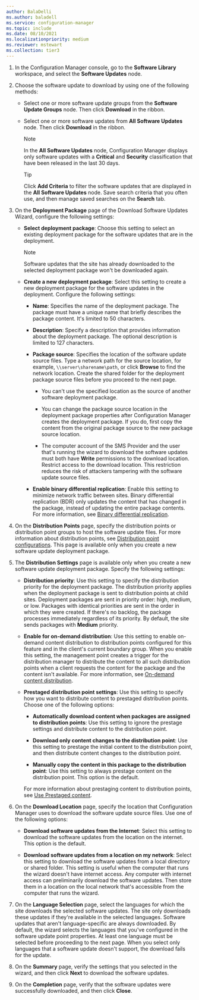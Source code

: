 ```yaml
---
author: BalaDelli
ms.author: baladell
ms.service: configuration-manager
ms.topic: include
ms.date: 08/10/2021
ms.localizationpriority: medium
ms.reviewer: mstewart
ms.collection: tier3
---
```


1.  In the Configuration Manager console, go to the **Software Library** workspace, and select the **Software Updates** node.

2.  Choose the software update to download by using one of the following methods:

    -   Select one or more software update groups from the **Software Update Groups** node. Then click **Download** in the ribbon.

    -   Select one or more software updates from **All Software Updates** node. Then click **Download** in the ribbon.

        > [!NOTE]
        >  In the **All Software Updates** node, Configuration Manager displays only software updates with a **Critical** and **Security** classification that have been released in the last 30 days.

        > [!TIP]
        >  Click **Add Criteria** to filter the software updates that are displayed in the **All Software Updates** node. Save search criteria that you often use, and then manage saved searches on the **Search** tab.


3.  On the **Deployment Package** page of the Download Software Updates Wizard, configure the following settings:

    -  **Select deployment package**: Choose this setting to select an existing deployment package for the software updates that are in the deployment.

        > [!NOTE]
        >  Software updates that the site has already downloaded to the selected deployment package won't be downloaded again.

    -  **Create a new deployment package**: Select this setting to create a new deployment package for the software updates in the deployment. Configure the following settings:

        -   **Name**: Specifies the name of the deployment package. The package must have a unique name that briefly describes the package content. It's limited to 50 characters.

        -   **Description**: Specify a description that provides information about the deployment package. The optional description is limited to 127 characters.

        -   **Package source**: Specifies the location of the software update source files. Type a network path for the source location, for example, `\\server\sharename\path`, or click **Browse** to find the network location. Create the shared folder for the deployment package source files before you proceed to the next page.

             - You can't use the specified location as the source of another software deployment package.

             - You can change the package source location in the deployment package properties after Configuration Manager creates the deployment package. If you do, first copy the content from the original package source to the new package source location.

             -  The computer account of the SMS Provider and the user that's running the wizard to download the software updates must both have **Write** permissions to the download location. Restrict access to the download location. This restriction reduces the risk of attackers tampering with the software update source files.

        - **Enable binary differential replication**: Enable this setting to minimize network traffic between sites. Binary differential replication (BDR) only updates the content that has changed in the package, instead of updating the entire package contents. For more information, see [Binary differential replication](../../core/plan-design/hierarchy/fundamental-concepts-for-content-management.md#binary-differential-replication).

4.  On the **Distribution Points** page, specify the distribution points or distribution point groups to host the software update files. For more information about distribution points, see [Distribution point configurations](../../core/servers/deploy/configure/install-and-configure-distribution-points.md#bkmk_configs). This page is available only when you create a new software update deployment package.

5.  The **Distribution Settings** page is available only when you create a new software update deployment package. Specify the following settings:

    -   **Distribution priority**: Use this setting to specify the distribution priority for the deployment package. The distribution priority applies when the deployment package is sent to distribution points at child sites. Deployment packages are sent in priority order: high, medium, or low. Packages with identical priorities are sent in the order in which they were created. If there's no backlog, the package processes immediately regardless of its priority. By default, the site sends packages with **Medium** priority.

    -   **Enable for on-demand distribution**: Use this setting to enable on-demand content distribution to distribution points configured for this feature and in the client's current boundary group. When you enable this setting, the management point creates a trigger for the distribution manager to distribute the content to all such distribution points when a client requests the content for the package and the content isn't available. For more information, see [On-demand content distribution](../../core/plan-design/hierarchy/fundamental-concepts-for-content-management.md#on-demand-content-distribution).

    -   **Prestaged distribution point settings**: Use this setting to specify how you want to distribute content to prestaged distribution points. Choose one of the following options:

        -   **Automatically download content when packages are assigned to distribution points**: Use this setting to ignore the prestage settings and distribute content to the distribution point.

        -   **Download only content changes to the distribution point**: Use this setting to prestage the initial content to the distribution point, and then distribute content changes to the distribution point.

        -   **Manually copy the content in this package to the distribution point**: Use this setting to always prestage content on the distribution point. This option is the default.

        For more information about prestaging content to distribution points, see [Use Prestaged content](../../core/servers/deploy/configure/deploy-and-manage-content.md#bkmk_prestage).


6.  On the **Download Location** page, specify the location that Configuration Manager uses to download the software update source files. Use one of the following options:

    -   **Download software updates from the Internet**: Select this setting to download the software updates from the location on the internet. This option is the default.

    -   **Download software updates from a location on my network**: Select this setting to download the software updates from a local directory or shared folder. This setting is useful when the computer that runs the wizard doesn't have internet access. Any computer with internet access can preliminarily download the software updates. Then store them in a location on the local network that's accessible from the computer that runs the wizard.


7.  On the **Language Selection** page, select the languages for which the site downloads the selected software updates. The site only downloads these updates if they're available in the selected languages. Software updates that aren't language-specific are always downloaded. By default, the wizard selects the languages that you've configured in the software update point properties. At least one language must be selected before proceeding to the next page. When you select only languages that a software update doesn't support, the download fails for the update.

8. On the **Summary** page, verify the settings that you selected in the wizard, and then click **Next** to download the software updates.

9. On the **Completion** page, verify that the software updates were successfully downloaded, and then click **Close**.
